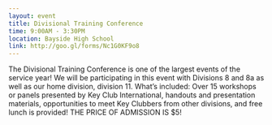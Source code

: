 ```yaml
---
layout: event
title: Divisional Training Conference
time: 9:00AM - 3:30PM
location: Bayside High School
link: http://goo.gl/forms/Nc1G0KF9o8
---
```

The Divisional Training Conference is one of the largest events of the service year! We will be participating in this event with Divisions 8 and 8a as well as our home division, division 11. What’s included: Over 15 workshops or panels presented by Key Club International, handouts and presentation materials, opportunities to meet Key Clubbers from other divisions, and free lunch is provided! THE PRICE OF ADMISSION IS $5!
